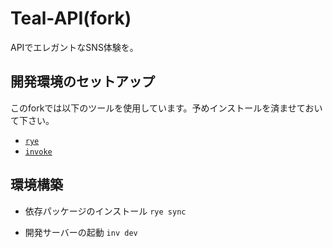 # Teal-API(fork)
APIでエレガントなSNS体験を。

## 開発環境のセットアップ

このforkでは以下のツールを使用しています。予めインストールを済ませておいて下さい。

- [`rye`](https://github.com/mitsuhiko/rye)
- [`invoke`](https://github.com/pyinvoke/invoke)

## 環境構築

- 依存パッケージのインストール
`rye sync`

- 開発サーバーの起動
`inv dev`
